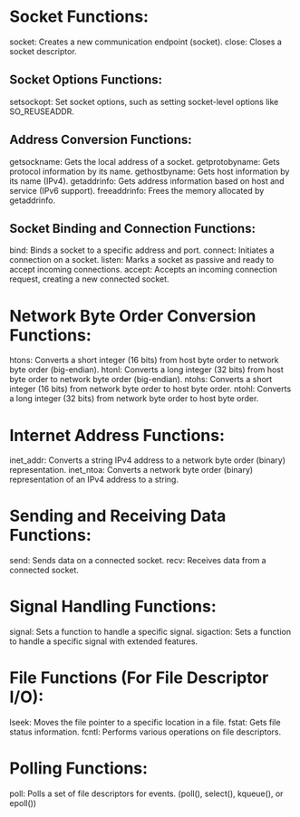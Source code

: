 #	Socket Functions:
socket:	Creates a new communication endpoint (socket).
close:	Closes a socket descriptor.
##	Socket Options Functions:
setsockopt:	Set socket options, such as setting socket-level options like SO_REUSEADDR.
##	Address Conversion Functions:
getsockname:	Gets the local address of a socket.
getprotobyname:	Gets protocol information by its name.
gethostbyname:	Gets host information by its name (IPv4).
getaddrinfo:	Gets address information based on host and service (IPv6 support).
freeaddrinfo:	Frees the memory allocated by getaddrinfo.
##	Socket Binding and Connection Functions:
bind:		Binds a socket to a specific address and port.
connect:	Initiates a connection on a socket.
listen:		Marks a socket as passive and ready to accept incoming connections.
accept:		Accepts an incoming connection request, creating a new connected socket.

#	Network Byte Order Conversion Functions:
htons:	Converts a short integer (16 bits) from host byte order to network byte order (big-endian).
htonl:	Converts a long integer (32 bits) from host byte order to network byte order (big-endian).
ntohs:	Converts a short integer (16 bits) from network byte order to host byte order.
ntohl:	Converts a long integer (32 bits) from network byte order to host byte order.

#	Internet Address Functions:
inet_addr:	Converts a string IPv4 address to a network byte order (binary) representation.
inet_ntoa:	Converts a network byte order (binary) representation of an IPv4 address to a string.

#	Sending and Receiving Data Functions:
send:	Sends data on a connected socket.
recv:	Receives data from a connected socket.

#	Signal Handling Functions:
signal:	Sets a function to handle a specific signal.
sigaction:	Sets a function to handle a specific signal with extended features.

#	File Functions (For File Descriptor I/O):
lseek:	Moves the file pointer to a specific location in a file.
fstat:	Gets file status information.
fcntl:	Performs various operations on file descriptors.

#	Polling Functions:
poll:	Polls a set of file descriptors for events.
	(poll(), select(), kqueue(), or epoll())
